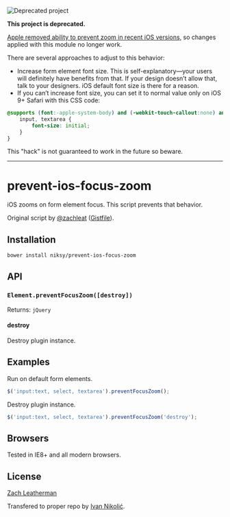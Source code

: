 ![Deprecated project](https://img.shields.io/badge/status-deprecated-red.svg)

**This project is deprecated.**

[Apple removed ability to prevent zoom in recent iOS versions](https://mobile.twitter.com/thomasfuchs/status/742531231007559680/photo/1), so changes applied with this module no longer work.

There are several approaches to adjust to this behavior:

* Increase form element font size. This is self-explanatory—your users will definitely have benefits from that. If your design doesn’t allow that, talk to your designers. iOS default font size is there for a reason.
* If you can’t increase font size, you can set it to normal value only on iOS 9+ Safari with this CSS code:

```css
@supports (font:-apple-system-body) and (-webkit-touch-callout:none) and (-webkit-tap-highlight-color:hotpink) {
	input, textarea {
		font-size: initial;
	}
}
```

This "hack" is not guaranteed to work in the future so beware.

---

# prevent-ios-focus-zoom

iOS zooms on form element focus. This script prevents that behavior.

Original script by [@zachleat](https://github.com/zachleat) ([Gistfile](https://gist.github.com/zachleat/2008932)).

## Installation

```sh
bower install niksy/prevent-ios-focus-zoom
```

## API

### `Element.preventFocusZoom([destroy])`

Returns: `jQuery`

#### destroy

Destroy plugin instance.

## Examples

Run on default form elements.

```javascript
$('input:text, select, textarea').preventFocusZoom();
```

Destroy plugin instance.

```javascript
$('input:text, select, textarea').preventFocusZoom('destroy');
```

## Browsers

Tested in IE8+ and all modern browsers.

## License

[Zach Leatherman](http://www.zachleat.com/web/)

Transfered to proper repo by [Ivan Nikolić](http://ivannikolic.com).
